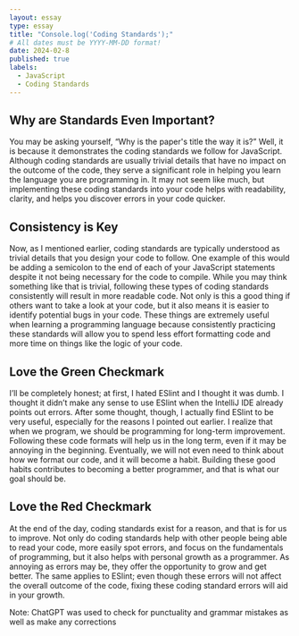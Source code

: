 ```yaml
---
layout: essay
type: essay
title: "Console.log('Coding Standards');"
# All dates must be YYYY-MM-DD format!
date: 2024-02-8
published: true
labels:
  - JavaScript
  - Coding Standards
---
```



## Why are Standards Even Important?

You may be asking yourself, “Why is the paper's title the way it is?” Well, it is because it demonstrates the coding standards we follow for JavaScript. Although coding standards are usually trivial details that have no impact on the outcome of the code, they serve a significant role in helping you learn the language you are programming in. It may not seem like much, but implementing these coding standards into your code helps with readability, clarity, and helps you discover errors in your code quicker.
## Consistency is Key

Now, as I mentioned earlier, coding standards are typically understood as trivial details that you design your code to follow. One example of this would be adding a semicolon to the end of each of your JavaScript statements despite it not being necessary for the code to compile. While you may think something like that is trivial, following these types of coding standards consistently will result in more readable code. Not only is this a good thing if others want to take a look at your code, but it also means it is easier to identify potential bugs in your code. These things are extremely useful when learning a programming language because consistently practicing these standards will allow you to spend less effort formatting code and more time on things like the logic of your code.


## Love the Green Checkmark

I’ll be completely honest; at first, I hated ESlint and I thought it was dumb. I thought it didn’t make any sense to use ESlint when the IntelliJ IDE already points out errors. After some thought, though, I actually find ESlint to be very useful, especially for the reasons I pointed out earlier. I realize that when we program, we should be programming for long-term improvement. Following these code formats will help us in the long term, even if it may be annoying in the beginning. Eventually, we will not even need to think about how we format our code, and it will become a habit. Building these good habits contributes to becoming a better programmer, and that is what our goal should be.
## Love the Red Checkmark

At the end of the day, coding standards exist for a reason, and that is for us to improve. Not only do coding standards help with other people being able to read your code, more easily spot errors, and focus on the fundamentals of programming, but it also helps with personal growth as a programmer. As annoying as errors may be, they offer the opportunity to grow and get better. The same applies to ESlint; even though these errors will not affect the overall outcome of the code, fixing these coding standard errors will aid in your growth.


Note: ChatGPT was used to check for punctuality and grammar mistakes as well as make any corrections

